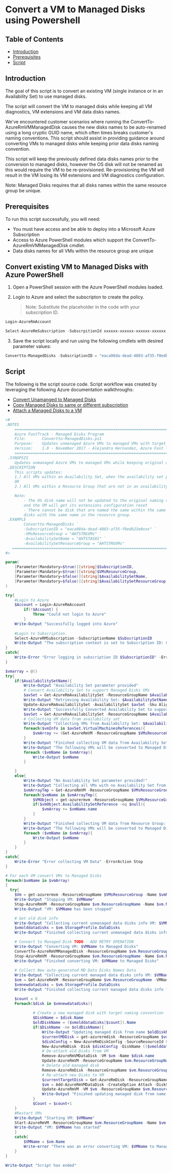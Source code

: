 # Convert a VM to Managed Disks using Powershell

## Table of Contents

* [Introduction](#introduction)
* [Prerequisites](#prerequisites)
* [Script](#script)

## Introduction
The goal of this script is to convert an existing VM (single instance or in an Availability Set) to use managed disks. 

The script will convert the VM to managed disks while keeping all VM diagnostics, VM extensions and VM data disks names.

We've encountered customer scenarios where running the ConvertTo-AzureRmVMManagedDisk causes the new disks names to be auto-renamed using a long cryptic GUID name, which often times breaks customer's naming conventions. This script should assist in providing guidance around converting VMs to managed disks while keeping prior data disks naming convention.

This script will keep the previously defined data disks names prior to the conversion to managed disks, however the OS disk will not be renamed as this would require the VM to be re-provisioned. Re-provisioning the VM will result in the VM losing its VM extensions and VM diagnostics configuration.

Note: Managed Disks requires that all disks names within the same resource group be unique.

## Prerequisites
To run this script successfully, you will need:
* You must have access and be able to deploy into a Microsoft Azure Subscription
* Access to Azure PowerShell modules which support the ConvertTo-AzureRmVMManagedDisk cmdlet.
* Data disks names for all VMs within the resource group are unique

##  Convert existing VM to Managed Disks with Azure PowerShell
1. Open a PowerShell session with the Azure PowerShell modules loaded.

2. Login to Azure and select the subscripton to create the policy.
    > Note: Substitute the placeholder in the code with your subscription ID.
```powershell
Login-AzureRmAccount

Select-AzureRmSubscription -SubscrpitionId xxxxxx-xxxxxx-xxxxxx-xxxxxx
```

3. Save the script locally and run using the following cmdlets with desired parameter values:
```powershell
Convertto-ManagedDisks -SubscriptionID = "eaca98da-dead-4803-af35-f0edb23e0xxx" -VMsResourceGroup = "AHTSTRGVMs" -AvailabilitySetName = "AHTSTAS01" -AvailabilitySetResourceGroup = "AHTSTRGVMs"
```

## Script
The following is the script source code. Script workflow was created by leveraging the following Azure documentation walkthroughs:
* [Convert Unamanged to Managed Disks](https://docs.microsoft.com/en-us/azure/virtual-machines/windows/convert-unmanaged-to-managed-disks)
* [Copy Managed Disks to same or different subscription](https://docs.microsoft.com/en-us/azure/virtual-machines/scripts/virtual-machines-windows-powershell-sample-copy-managed-disks-to-same-or-different-subscription)
* [Attach a Managed Disks to a VM](https://docs.microsoft.com/en-us/azure/virtual-machines/windows/attach-disk-ps)

```powershell
<#
.NOTES
 	==================================================================================================================================================================
	Azure FastTrack - Managed Disks Program
	File:		Convertto-ManagedDisks.ps1	
	Purpose:	Updates unmanaged Azure VMs to managed VMs with target Data disks drives names.
	Version: 	1.0 - November 2017 - Alejandra Hernandez, Azure Fast Track
 	==================================================================================================================================================================
 .SYNOPSIS
	Updates unmanaged Azure VMs to managed VMs while keeping original data disks drives names.
 .DESCRIPTION
    This scripts updates: 
    1.) All VMs within an Availability Set, when the availability set parameter is specified
    OR
    2.) All VMs within a Resource Group that are not in an availability set when the availability set parameter is not specified

    Note:
        - The OS disk name will not be updated to the original naming convention! Otherwise, the VM would have to be re-provisioned
        and the VM will get its extensions configuration reset
        - There cannot be disk that are named the same within the same resource group, therefore this script will fail if there are
        disks with the same name in the resource group.
 .EXAMPLE
		Convertto-ManagedDisks `
		-SubscriptionID = "eaca98da-dead-4803-af35-f0edb23e0xxx" `
		-VMsResourceGroup = "AHTSTRGVMs" `
        -AvailabilitySetName = "AHTSTAS01" `
        -AvailabilitySetResourceGroup = "AHTSTRGVMs"
   =================================================================================================================================================================
#>

param(
	[Parameter(Mandatory=$true)][string]$SubscriptionID,
    [Parameter(Mandatory=$true)][string]$VMsResourceGroup,
    [Parameter(Mandatory=$false)][string]$AvailabilitySetName,
    [Parameter(Mandatory=$false)][string]$AvailabilitySetResourceGroup
)

try{
    #Login to Azure
    $Account = Login-AzureRmAccount
        if(!$Account) {
            Throw "Could not login to Azure"
        }
    Write-Output "Successfully logged into Azure"
     
    #Login to Subscription.
    Select-AzureRMSubscription -SubscriptionName $SubscriptionID
    Write-Output "The subscription context is set to Subscription ID: $SubscriptionID"
}
catch{
    Write-Error "Error logging in subscription ID $SubscriptionID" -ErrorAction Stop
}

$vmarray = @()
try{
    if($AvailabilitySetName){
        Write-Output "Availability Set parameter provided"
        # Convert Availability Set to support Managed Disks VMs
        $avSet = Get-AzureRmAvailabilitySet -ResourceGroupName $AvailabilitySetResourceGroup -Name $AvailabilitySetName
        Write-Output "Retrieving Availability Set: $AvailabilitySetName"
        Update-AzureRmAvailabilitySet -AvailabilitySet $avSet -Sku Aligned
        Write-Output "Successfully Converted Availability Set to support Managed Disks"
        $avSet = Get-AzureRmAvailabilitySet -ResourceGroupName $AvailabilitySetResourceGroup -Name $AvailabilitySetName
        # Collecting VM data from availability set
        Write-Output "Collecting VMs from Availability Set: $AvailabilitySetName"
        foreach($vmInfo in $avSet.VirtualMachinesReferences){
            $vmArray += (Get-AzureRmVM -ResourceGroupName $VMsResourceGroup | Where-Object {$_.Id -eq $vmInfo.id}).Name
        }
        Write-Output "Finished collecting VM data from Availability Set: $AvailabilitySetName"
        Write-Output "The following VMs will be converted to Managed Disks"
        foreach ($vmName in $vmArray){
            Write-Output $vmName
        }

    }
    else{
        Write-Output "No Availability Set parameter provided!"
        Write-Output "Collecting all VMs with no Availability Set from Resource Group: $VMsResourceGroup"
        $vmArrayTmp = Get-AzureRmVM -ResourceGroupName $VMsResourceGroup
        foreach($vmName in $vmArrayTmp){
            $VMObject = get-azurermvm -ResourceGroupName $VMsResourceGroup -Name $vmName.Name
            if($vmObject.AvailabilitySetReference -eq $null){
                $vmArray += $vmName.name
            }
        }
        Write-Output "Finished collecting VM data from Resource Group: $VMsResourceGroup"
        Write-Output "The following VMs will be converted to Managed Disks"
        foreach ($vmName in $vmArray){
            Write-Output $vmName
        }
    }
}
catch{
    Write-Error "Error collecting VM Data" -ErrorAction Stop
}

# For each VM convert VMs to Managed Disks
foreach($vmName in $vmArray)
{
  try{
    $Vm = get-azurermvm -ResourceGroupName $VMsResourceGroup -Name $vmName
    Write-Output "Stopping VM: $VMName"
    Stop-AzureRmVM -ResourceGroupName $vm.ResourceGroupName -Name $vm.Name -Force
    Write-Output "VM: $VMName has been stopped"

    # Get old disk info
    Write-Output "Collecting current unmanaged data disks info VM: $VMName"
    $vmolddatadisks = $vm.StorageProfile.DataDisks
    Write-Output "Finished collecting current unmanaged data disks info for VM: $VMName"

    # Convert to Managed Disk TODO - ADD RETRY OPERATION
    Write-Output "Converting VM: $VMName to Managed Disks"
    ConvertTo-AzureRmVMManagedDisk -ResourceGroupName $vm.ResourceGroupName -VMName $vm.Name
    Stop-AzureRmVM -ResourceGroupName $vm.ResourceGroupName -Name $vm.Name -Force
    Write-Output "Finished converting VM: $VMName to Managed Disks"
    
    # Collect New auto-generated MD Data Disks Names Data
    Write-Output "Collecting current managed data disks info VM: $VMName"
    $vm = Get-AzureRmVM -ResourceGroupName $vm.ResourceGroupName -VMName $VMName
    $vmnewdatadisks = $vm.StorageProfile.DataDisks
    Write-Output "Finished collecting current managed data disks info for VM: $VMName"

    $count = 0
    Foreach($disk in $vmnewdatadisks){
            
            # Create a new managed disk with target naming convention
            $DiskName = $disk.Name
            $oldDiskName = ($vmolddatadisks[$count]).Name
            if($DiskName -ne $oldDiskName){
                Write-Output "Updating managed disk from name $oldDiskName to name: $diskName for VM: $VMName"
                $currentMDDisk = get-azurermdisk -ResourceGroupName $vm.ResourceGroupName -DiskName $disk.name
                $diskConfig = New-AzureRmDiskConfig -SourceResourceId $currentMDDisk.Id -Location $currentMDDisk.Location -CreateOption Copy 
                New-AzureRmDisk -Disk $diskConfig -DiskName (($vmolddatadisks[$count]).name) -ResourceGroupName $vm.ResourceGroupName
                # De-attach old Disks from VM
                Remove-AzureRmVMDataDisk -VM $vm -Name $disk.name
                Update-AzureRmVM -ResourceGroupName $vm.ResourceGroupName -VM $vm
                # Delete old managed disk
                Remove-AzureRmDisk -ResourceGroupName $vm.ResourceGroupName -DiskName $disk.Name -force
                # Re-attach new Disks to VM 
                $currentTargetDisk = Get-AzureRmDisk -ResourceGroupName $vm.ResourceGroupName -DiskName (($vmolddatadisks[$count]).Name)
                $vm = Add-AzureRmVMDataDisk -CreateOption Attach -DiskSizeInGB (($vmolddatadisks[$count]).DiskSizeGB) -Caching (($vmolddatadisks[$count]).Caching) -Lun (($vmolddatadisks[$count]).Lun) -VM $vm -ManagedDiskId $currentTargetDisk.Id
                Update-AzureRmVM -VM $vm -ResourceGroupName $vm.ResourceGroupName
                Write-Output "Finished updating managed disk from name $oldDiskName to name: $diskName for VM: $VMName"
            }
            $Count = $count+1
    }
    #Restart VMs
    Write-Output "Starting VM: $VMName"
    Start-AzureRmVM -ResourceGroupName $vm.ResourceGroupName -Name $vm.Name
    Write-Output "VM: $VMName has started"
    }
    catch{
        $VMName = $vm.Name
        Write-error "There was an error converting VM: $VMName to Managed Disks, moving onto the next VM" -ErrorAction Stop
    }
}

Write-Output "Script has ended"